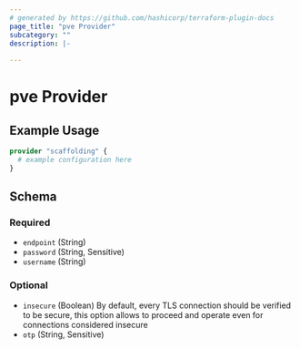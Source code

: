 ```yaml
---
# generated by https://github.com/hashicorp/terraform-plugin-docs
page_title: "pve Provider"
subcategory: ""
description: |-
  
---
```


# pve Provider



## Example Usage

```terraform
provider "scaffolding" {
  # example configuration here
}
```

<!-- schema generated by tfplugindocs -->
## Schema

### Required

- `endpoint` (String)
- `password` (String, Sensitive)
- `username` (String)

### Optional

- `insecure` (Boolean) By default, every TLS connection should be verified to be secure, this option allows to proceed and operate even for connections considered insecure
- `otp` (String, Sensitive)
